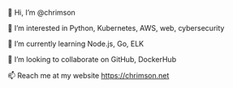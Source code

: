 👋 Hi, I’m @chrimson

👀 I’m interested in Python, Kubernetes, AWS, web, cybersecurity

🌱 I’m currently learning Node.js, Go, ELK

💞️ I’m looking to collaborate on GitHub, DockerHub

📫 Reach me at my website https://chrimson.net

<!---
chrimson/chrimson is a ✨ special ✨ repository because its `README.md` (this file) appears on your GitHub profile.
You can click the Preview link to take a look at your changes.
--->
